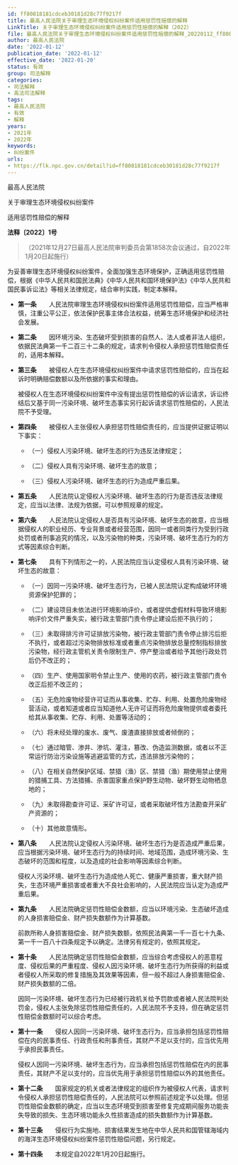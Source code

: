 ```yaml
---
id: ff80818181cdceb30181d28c77f9217f
title: 最高人民法院关于审理生态环境侵权纠纷案件适用惩罚性赔偿的解释
LinkTitle: 关于审理生态环境侵权纠纷案件适用惩罚性赔偿的解释（2022）
file: 最高人民法院关于审理生态环境侵权纠纷案件适用惩罚性赔偿的解释_20220112_ff80818181cdceb30181d28c77f9217f.docx
author: 最高人民法院
date: '2022-01-12'
publication_date: '2022-01-12'
effective_date: '2022-01-20'
status: 有效
group: 司法解释
categories:
- 司法解释
- 高法司法解释
tags:
- 最高人民法院
- 有效
- 解释
years:
- 2021年
- 2022年
keywords:
- 纠纷案件
urls:
- https://flk.npc.gov.cn/detail?id=ff80818181cdceb30181d28c77f9217f
---
```


最高人民法院

关于审理生态环境侵权纠纷案件

适用惩罚性赔偿的解释

**法释〔2022〕1号**

> （2021年12月27日最高人民法院审判委员会第1858次会议通过，自2022年1月20日起施行）

为妥善审理生态环境侵权纠纷案件，全面加强生态环境保护，正确适用惩罚性赔偿，根据《中华人民共和国民法典》《中华人民共和国环境保护法》《中华人民共和国民事诉讼法》等相关法律规定，结合审判实践，制定本解释。

- **第一条**　　人民法院审理生态环境侵权纠纷案件适用惩罚性赔偿，应当严格审慎，注重公平公正，依法保护民事主体合法权益，统筹生态环境保护和经济社会发展。

- **第二条**　　因环境污染、生态破坏受到损害的自然人、法人或者非法人组织，依据民法典第一千二百三十二条的规定，请求判令侵权人承担惩罚性赔偿责任的，适用本解释。

- **第三条**　　被侵权人在生态环境侵权纠纷案件中请求惩罚性赔偿的，应当在起诉时明确赔偿数额以及所依据的事实和理由。

  被侵权人在生态环境侵权纠纷案件中没有提出惩罚性赔偿的诉讼请求，诉讼终结后又基于同一污染环境、破坏生态事实另行起诉请求惩罚性赔偿的，人民法院不予受理。

- **第四条**　　被侵权人主张侵权人承担惩罚性赔偿责任的，应当提供证据证明以下事实：

  - （一）侵权人污染环境、破坏生态的行为违反法律规定；

  - （二）侵权人具有污染环境、破坏生态的故意；

  - （三）侵权人污染环境、破坏生态的行为造成严重后果。

- **第五条**　　人民法院认定侵权人污染环境、破坏生态的行为是否违反法律规定，应当以法律、法规为依据，可以参照规章的规定。

- **第六条**　　人民法院认定侵权人是否具有污染环境、破坏生态的故意，应当根据侵权人的职业经历、专业背景或者经营范围，因同一或者同类行为受到行政处罚或者刑事追究的情况，以及污染物的种类，污染环境、破坏生态行为的方式等因素综合判断。

- **第七条**　　具有下列情形之一的，人民法院应当认定侵权人具有污染环境、破坏生态的故意：

  - （一）因同一污染环境、破坏生态行为，已被人民法院认定构成破坏环境资源保护犯罪的；

  - （二）建设项目未依法进行环境影响评价，或者提供虚假材料导致环境影响评价文件严重失实，被行政主管部门责令停止建设后拒不执行的；

  - （三）未取得排污许可证排放污染物，被行政主管部门责令停止排污后拒不执行，或者超过污染物排放标准或者重点污染物排放总量控制指标排放污染物，经行政主管机关责令限制生产、停产整治或者给予其他行政处罚后仍不改正的；

  - （四）生产、使用国家明令禁止生产、使用的农药，被行政主管部门责令改正后拒不改正的；

  - （五）无危险废物经营许可证而从事收集、贮存、利用、处置危险废物经营活动，或者知道或者应当知道他人无许可证而将危险废物提供或者委托给其从事收集、贮存、利用、处置等活动的；

  - （六）将未经处理的废水、废气、废渣直接排放或者倾倒的；

  - （七）通过暗管、渗井、渗坑、灌注，篡改、伪造监测数据，或者以不正常运行防治污染设施等逃避监管的方式，违法排放污染物的；

  - （八）在相关自然保护区域、禁猎（渔）区、禁猎（渔）期使用禁止使用的猎捕工具、方法猎捕、杀害国家重点保护野生动物、破坏野生动物栖息地的；

  - （九）未取得勘查许可证、采矿许可证，或者采取破坏性方法勘查开采矿产资源的；

  - （十）其他故意情形。

- **第八条**　　人民法院认定侵权人污染环境、破坏生态行为是否造成严重后果，应当根据污染环境、破坏生态行为的持续时间、地域范围，造成环境污染、生态破坏的范围和程度，以及造成的社会影响等因素综合判断。

  侵权人污染环境、破坏生态行为造成他人死亡、健康严重损害，重大财产损失，生态环境严重损害或者重大不良社会影响的，人民法院应当认定为造成严重后果。

- **第九条**　　人民法院确定惩罚性赔偿金数额，应当以环境污染、生态破坏造成的人身损害赔偿金、财产损失数额作为计算基数。

  前款所称人身损害赔偿金、财产损失数额，依照民法典第一千一百七十九条、第一千一百八十四条规定予以确定。法律另有规定的，依照其规定。

- **第十条**　　人民法院确定惩罚性赔偿金数额，应当综合考虑侵权人的恶意程度、侵权后果的严重程度、侵权人因污染环境、破坏生态行为所获得的利益或者侵权人所采取的修复措施及其效果等因素，但一般不超过人身损害赔偿金、财产损失数额的二倍。

  因同一污染环境、破坏生态行为已经被行政机关给予罚款或者被人民法院判处罚金，侵权人主张免除惩罚性赔偿责任的，人民法院不予支持，但在确定惩罚性赔偿金数额时可以综合考虑。

- **第十一条**　　侵权人因同一污染环境、破坏生态行为，应当承担包括惩罚性赔偿在内的民事责任、行政责任和刑事责任，其财产不足以支付的，应当优先用于承担民事责任。

  侵权人因同一污染环境、破坏生态行为，应当承担包括惩罚性赔偿在内的民事责任，其财产不足以支付的，应当优先用于承担惩罚性赔偿以外的其他责任。

- **第十二条**　　国家规定的机关或者法律规定的组织作为被侵权人代表，请求判令侵权人承担惩罚性赔偿责任的，人民法院可以参照前述规定予以处理。但惩罚性赔偿金数额的确定，应当以生态环境受到损害至修复完成期间服务功能丧失导致的损失、生态环境功能永久性损害造成的损失数额作为计算基数。

- **第十三条**　　侵权行为实施地、损害结果发生地在中华人民共和国管辖海域内的海洋生态环境侵权纠纷案件惩罚性赔偿问题，另行规定。

- **第十四条**　　本规定自2022年1月20日起施行。
